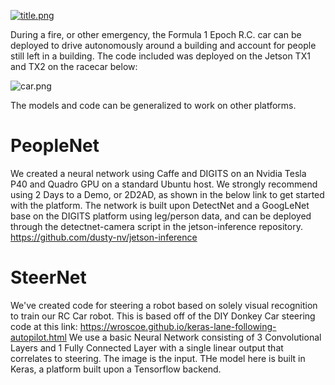   [![title.png](https://s22.postimg.org/w9sb0vysh/title.png)](https://postimg.org/image/bpnh2ej19/)

During a fire, or other emergency, the Formula 1 Epoch R.C. car can be deployed to drive autonomously around a building and account for people still left in a building. The code included was deployed on the Jetson TX1 and TX2 on the racecar below:

  ![car.png](https://augustt198.github.io/bwsi-report/assets/img/racecar_hardware.png)

The models and code can be generalized to work on other platforms.

# PeopleNet
We created a neural network using Caffe and DIGITS on an Nvidia Tesla P40 and Quadro GPU on a standard Ubuntu host. We strongly recommend using 2 Days to a Demo, or 2D2AD, as shown in the below link to get started with the platform. 
The network is built upon DetectNet and a GoogLeNet base on the DIGITS platform using leg/person data, and can be deployed through the detectnet-camera script in the jetson-inference repository.
https://github.com/dusty-nv/jetson-inference

# SteerNet
We've created code for steering a robot based on solely visual recognition to train our RC Car robot. This is based off of the DIY Donkey Car steering code at this link: https://wroscoe.github.io/keras-lane-following-autopilot.html
We use a basic Neural Network consisting of 3 Convolutional Layers and 1 Fully Connected Layer with a single linear output that correlates to steering. The image is the input.
THe model here is built in Keras, a platform built upon a Tensorflow backend.

